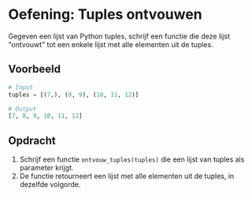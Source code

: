 # Oefening: Tuples ontvouwen

Gegeven een lijst van Python tuples, schrijf een functie die deze lijst "ontvouwt" tot een enkele lijst met alle elementen uit de tuples.

## Voorbeeld

```python
# Input
tuples = [(7,), (8, 9), (10, 11, 12)]

# Output
[7, 8, 9, 10, 11, 12]
```

## Opdracht

1. Schrijf een functie `ontvouw_tuples(tuples)` die een lijst van tuples als parameter krijgt.
2. De functie retourneert een lijst met alle elementen uit de tuples, in dezelfde volgorde.
